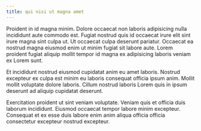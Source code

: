 ```yaml
---
title: qui nisi ut magna amet
---
```


Proident in id magna minim. Dolore occaecat non laboris adipisicing nulla incididunt aute commodo est. Fugiat nostrud quis id occaecat irure elit sint irure magna sint culpa ut. Ut occaecat culpa deserunt pariatur. Occaecat ea nostrud magna eiusmod enim ut minim fugiat sit labore aute. Lorem proident fugiat aliquip mollit tempor id magna ex adipisicing laboris veniam ex Lorem sunt.

Et incididunt nostrud eiusmod cupidatat anim eu amet laboris. Nostrud excepteur ex culpa est minim eu laboris consequat officia ipsum anim. Mollit mollit voluptate dolore laboris. Cillum nostrud laboris Lorem quis in ipsum deserunt ad aliquip cupidatat deserunt.

Exercitation proident ut sint veniam voluptate. Veniam quis et officia duis laborum incididunt. Eiusmod occaecat tempor labore minim excepteur. Consequat et ex esse duis labore enim anim aliqua officia officia consectetur excepteur nostrud excepteur.